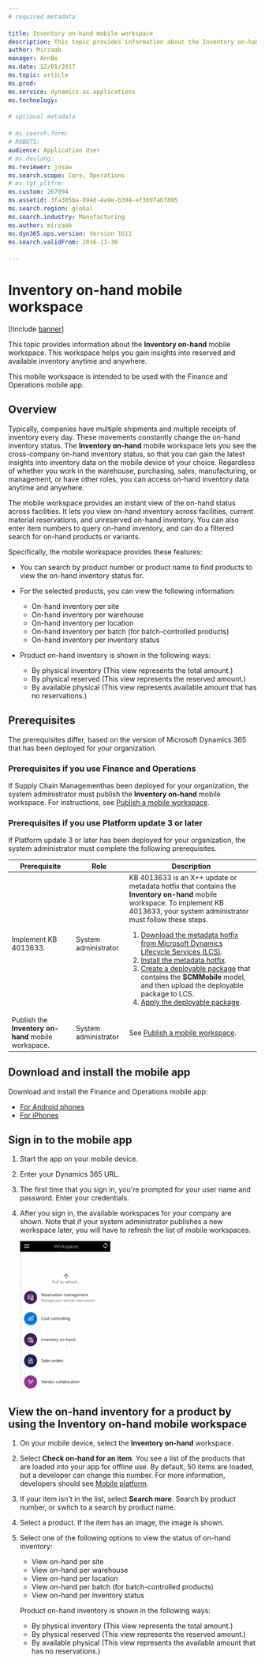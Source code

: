 ```yaml
---
# required metadata

title: Inventory on-hand mobile workspace
description: This topic provides information about the Inventory on-hand mobile workspace. This workspace helps you gain mobile insights into reserved and available inventory anytime and anywhere.
author: Mirzaab
manager: AnnBe
ms.date: 12/01/2017
ms.topic: article
ms.prod: 
ms.service: dynamics-ax-applications
ms.technology: 

# optional metadata

# ms.search.form: 
# ROBOTS: 
audience: Application User
# ms.devlang: 
ms.reviewer: josaw
ms.search.scope: Core, Operations
# ms.tgt_pltfrm: 
ms.custom: 267094
ms.assetid: 3fa385ba-894d-4a9e-b394-ef3697abf895
ms.search.region: global
ms.search.industry: Manufacturing
ms.author: mirzaab
ms.dyn365.ops.version: Version 1611
ms.search.validFrom: 2016-11-30

---
```


# Inventory on-hand mobile workspace

[!include [banner](../includes/banner.md)]

This topic provides information about the **Inventory on-hand** mobile workspace. This workspace helps you gain insights into reserved and available inventory anytime and anywhere.

This mobile workspace is intended to be used with the Finance and Operations mobile app.

## Overview
Typically, companies have multiple shipments and multiple receipts of inventory every day. These movements constantly change the on-hand inventory status. The **Inventory on-hand** mobile workspace lets you see the cross-company on-hand inventory status, so that you can gain the latest insights into inventory data on the mobile device of your choice. Regardless of whether you work in the warehouse, purchasing, sales, manufacturing, or management, or have other roles, you can access on-hand inventory data anytime and anywhere. 

The mobile workspace provides an instant view of the on-hand status across facilities. It lets you view on-hand inventory across facilities, current material reservations, and unreserved on-hand inventory. You can also enter item numbers to query on-hand inventory, and can do a filtered search for on-hand products or variants. 

Specifically, the mobile workspace provides these features:

-   You can search by product number or product name to find products to view the on-hand inventory status for.
-   For the selected products, you can view the following information:

    -   On-hand inventory per site
    -   On-hand inventory per warehouse
    -   On-hand inventory per location
    -   On-hand inventory per batch (for batch-controlled products)
    -   On-hand inventory per inventory status
    
-   Product on-hand inventory is shown in the following ways:

    -   By physical inventory (This view represents the total amount.)
    -   By physical reserved (This view represents the reserved amount.)
    -   By available physical (This view represents available amount that has no reservations.)

## Prerequisites
The prerequisites differ, based on the version of Microsoft Dynamics 365 that has been deployed for your organization.

### Prerequisites if you use Finance and Operations 
If Supply Chain Managementhas been deployed for your organization, the system administrator must publish the **Inventory on-hand** mobile workspace. For instructions, see [Publish a mobile workspace](../../dev-itpro/mobile-apps/publish-mobile-workspace.md).

### Prerequisites if you use Platform update 3 or later 
If Platform update 3 or later has been deployed for your organization, the system administrator must complete the following prerequisites. 

<table>
<thead>
<tr class="header">
<th>Prerequisite</th>
<th>Role</th>
<th>Description</th>
</tr>
</thead>
<tbody>
<tr class="odd">
<td>Implement KB 4013633.</td>
<td>System administrator</td>

<td>KB 4013633 is an X++ update or metadata hotfix that contains the <strong>Inventory on-hand</strong> mobile workspace. To implement KB 4013633, your system administrator must follow these steps.
<ol>
<li><a href="../../dev-itpro/migration-upgrade/download-hotfix-lcs.md">Download the metadata hotfix from Microsoft Dynamics Lifecycle Services (LCS)</a>.</li>
<li><a href="../../dev-itpro/migration-upgrade/install-metadata-hotfix-package.md">Install the metadata hotfix</a>.</li>
<li><a href="../../dev-itpro/deployment/create-apply-deployable-package.md">Create a deployable package</a> that contains the <strong>SCMMobile</strong> model, and then upload the deployable package to LCS.</li>
<li><a href="../../dev-itpro/deployment/apply-deployable-package-system.md">Apply the deployable package</a>.</li>

</ol></td>
</tr>
<tr class="even">
<td>Publish the <strong>Inventory on-hand</strong> mobile workspace.</td>
<td>System administrator</td>
<td>See <a href="../../dev-itpro/mobile-apps/publish-mobile-workspace.md">Publish a mobile workspace</a>.</td>
</tr>
</tbody>
</table>

## Download and install the mobile app

Download and install the Finance and Operations mobile app:

-   [For Android phones](https://go.microsoft.com/fwlink/?linkid=850662)
-   [For iPhones](https://go.microsoft.com/fwlink/?linkid=850663)

## Sign in to the mobile app

1.  Start the app on your mobile device.
2.  Enter your Dynamics 365 URL.
3.  The first time that you sign in, you're prompted for your user name and password. Enter your credentials.
4.  After you sign in, the available workspaces for your company are shown. Note that if your system administrator publishes a new workspace later, you will have to refresh the list of mobile workspaces.

    [![Pull to refresh](./media/pull-to-refresh-list-of-workspaces-183x300.png)](./media/pull-to-refresh-list-of-workspaces.png)

## View the on-hand inventory for a product by using the Inventory on-hand mobile workspace

1.  On your mobile device, select the **Inventory on-hand** workspace.

2.  Select **Check on-hand for an item**. You see a list of the products that are loaded into your app for offline use. By default, 50 items are loaded, but a developer can change this number. For more information, developers should see [Mobile platform](../../dev-itpro/mobile-apps/platform/mobile-platform-home-page.md).
3.  If your item isn't in the list, select **Search more**. Search by product number, or switch to a search by product name.

4.  Select a product. If the item has an image, the image is shown.
5.  Select one of the following options to view the status of on-hand inventory:

    -   View on-hand per site
    -   View on-hand per warehouse
    -   View on-hand per location
    -   View on-hand per batch (for batch-controlled products)
    -   View on-hand per inventory status

    Product on-hand inventory is shown in the following ways:
    -   By physical inventory (This view represents the total amount.)
    -   By physical reserved (This view represents the reserved amount.)
    -   By available physical (This view represents the available amount that has no reservations.)
